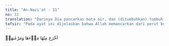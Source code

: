 ```yaml
---
title: "An-Nazi'at - 31"
no: 31
translation: "Darinya Dia pancarkan mata air, dan (ditumbuhkan) tumbuh-tumbuhannya."
tafsir: "Pada ayat ini dijelaskan bahwa Allah memancarkan dari perut bumi sumber-sumber mata air dan sungai-sungai dan menumbuhkan tumbuh-tumbuhannya, baik untuk dimakan manusia maupun binatang ternak."
---
```


اَخْرَجَ مِنْهَا مَاۤءَهَا وَمَرْعٰىهَاۖ
